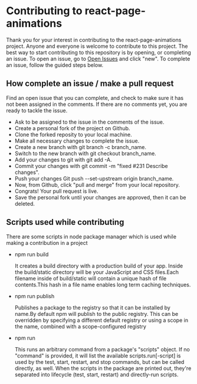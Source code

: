 # Contributing to react-page-animations

Thank you for your interest in contributing to the react-page-animations project.  Anyone and everyone is welcome to contribute to this project.  The best way to start contributing to this repository is by opening, or completing an issue.  To open an issue, go to [Open Issues](https://github.com/ThePlugJumbo/react-page-animations/issues) and click "new".  To complete an issue, follow the guided steps below.

## How complete an issue / make a pull request

Find an open issue that you can complete, and check to make sure it has not been assigned in the comments.  If there are no comments yet, you are ready to tackle the issue.

- Ask to be assigned to the issue in the comments of the issue.
- Create a personal fork of the project on Github.
- Clone the forked reposity to your local machine.
- Make all necessary changes to complete the issue.
- Create a new branch with git branch -c branch_name.
- Switch to the new branch with git checkout branch_name.
- Add your changes to git with git add -A.
- Commit your changes with git commit -m "fixed #231 Describe changes".
- Push your changes Git push --set-upstream origin branch_name.
- Now, from Github, click "pull and merge" from your local repository.
- Congrats! Your pull request is live.
- Save the personal fork until your changes are approved, then it can be deleted.
 
## Scripts used while contributing

There are some scripts in node package manager which is used while making a contribution in a project

- npm run build 
 
  It creates a build directory with a production build of your app. Inside the build/static
  directory will be your JavaScript and CSS files.Each filename inside of build/static will contain a unique hash of file contents.This hash in a file name enables long term caching techniques. 

- npm run publish

  Publishes a package to the registry so that it can be installed by name.By default npm will publish to the public registry. This can be overridden by specifying a different default registry or using a scope in the name, combined with a scope-configured registry

- npm run 

  This runs an arbitrary command from a package's "scripts" object. If no "command" is provided, it will list the available scripts.run[-script] is used by the test, start, restart, and stop commands, but can be called directly, as well. When the scripts in the package are printed out, they're separated into lifecycle (test, start, restart) and directly-run scripts. 
